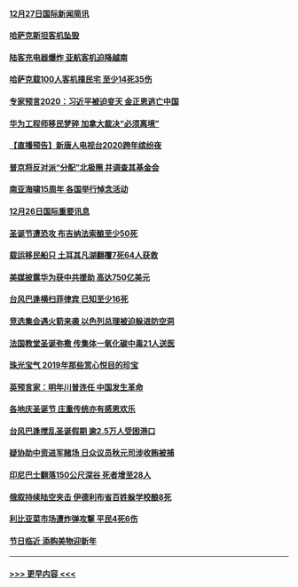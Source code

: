#### [12月27日国际新闻简讯](../pages/prog202/a102738604.md?t=12271822) 
#### [哈萨克斯坦客机坠毁](../pages/prog202/a102738606.md?t=12271822) 
#### [陆客充电器爆炸 亚航客机迫降越南](../pages/prog202/a102738530.md?t=12271822) 
#### [哈萨克载100人客机撞民宅 至少14死35伤](../pages/prog202/a102738485.md?t=12271822) 
#### [专家预言2020：习近平被迫变天 金正恩逃亡中国](../pages/prog202/a102738340.md?t=12271822) 
#### [华为工程师移民梦碎 加拿大裁决“必须离境”](../pages/prog202/a102738306.md?t=12271822) 
#### [【直播预告】新唐人电视台2020跨年缤纷夜](../pages/prog202/a102738273.md?t=12271822) 
#### [普京将反对派“分配”北极圈 并调查其基金会](../pages/prog202/a102738056.md?t=12271822) 
#### [南亚海啸15周年 各国举行悼念活动](../pages/prog202/a102738043.md?t=12271822) 
#### [12月26日国际重要讯息](../pages/prog202/a102737872.md?t=12271822) 
#### [圣诞节遭恐攻 布吉纳法索酿至少50死](../pages/prog202/a102737869.md?t=12271822) 
#### [载运移民船只 土耳其凡湖翻覆7死64人获救](../pages/prog202/a102737839.md?t=12271822) 
#### [美媒披露华为获中共援助 高达750亿美元](../pages/prog202/a102737744.md?t=12271822) 
#### [台风巴逢横扫菲律宾 已知至少16死](../pages/prog202/a102737673.md?t=12271822) 
#### [竞选集会遇火箭来袭 以色列总理被迫躲进防空洞](../pages/prog202/a102737659.md?t=12271822) 
#### [法国教堂圣诞弥撒 传集体一氧化碳中毒21人送医](../pages/prog202/a102737634.md?t=12271822) 
#### [珠光宝气 2019年那些赏心悦目的珍宝](../pages/prog202/a102737509.md?t=12271822) 
#### [英预言家：明年川普连任 中国发生革命](../pages/prog202/a102737473.md?t=12271822) 
#### [各地庆圣诞节 庄重传统亦有感恩欢乐](../pages/prog202/a102737408.md?t=12271822) 
#### [台风巴逢搅乱圣诞假期 逾2.5万人受困港口](../pages/prog202/a102737251.md?t=12271822) 
#### [疑协助中资进军赌场 日众议员秋元司涉收贿被捕](../pages/prog202/a102737233.md?t=12271822) 
#### [印尼巴士翻落150公尺深谷 死者增至28人](../pages/prog202/a102737223.md?t=12271822) 
#### [俄叙持续陆空夹击 伊德利布省百姓躲学校酿8死](../pages/prog202/a102737191.md?t=12271822) 
#### [利比亚菜市场遭炸弹攻撃 平民4死6伤](../pages/prog202/a102737143.md?t=12271822) 
#### [节日临近 添购美物迎新年](../pages/prog202/a102737092.md?t=12271822) 

----
#### [ >>> 更早内容 <<< ](../indexes/prog202-earlier.md)
